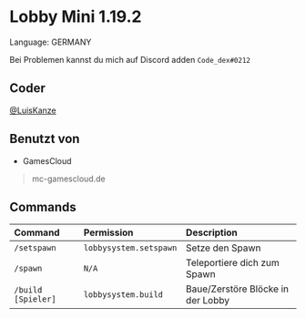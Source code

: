 
# Lobby Mini 1.19.2

Language: GERMANY

Bei Problemen kannst du mich auf Discord adden `Code_dex#0212`


## Coder

 [@LuisKanze](https://www.github.com/LuisKanze)





## Benutzt von

- GamesCloud
> mc-gamescloud.de


## Commands



| Command | Permission     | Description                |
| :-------- | :------- | :------------------------- |
| `/setspawn` | `lobbysystem.setspawn` | Setze den Spawn |
| `/spawn` | `N/A` | Teleportiere dich zum Spawn |
| `/build [Spieler]` | `lobbysystem.build` | Baue/Zerstöre Blöcke in der Lobby |

